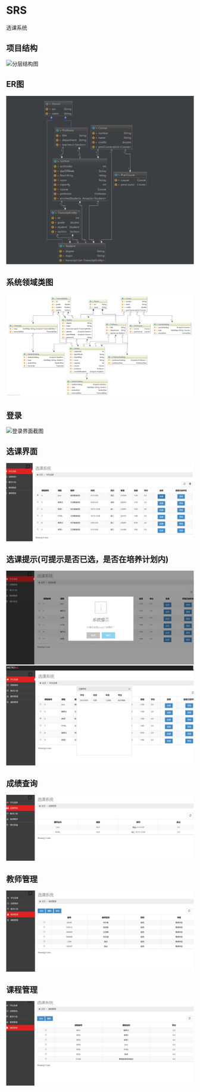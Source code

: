 # SRS
选课系统

## 项目结构
![分层结构图]()

## ER图
![](images/er.JPG)

## 系统领域类图
![](images/%E7%B3%BB%E7%BB%9F%E9%A2%86%E5%9F%9F%E7%B1%BB%E5%9B%BE.png)



## 登录
![登录界面截图](Image/login.png)

## 选课界面
![选课界面截图](https://github.com/cheesewapower/OOAD/blob/master/studentSystem/images/%E9%80%89%E8%AF%BE1.JPG)

## 选课提示(可提示是否已选，是否在培养计划内)
![选课提示](https://github.com/cheesewapower/OOAD/blob/master/studentSystem/images/%E9%80%89%E8%AF%BE2.JPG)
![选课提示](https://github.com/cheesewapower/OOAD/blob/master/studentSystem/images/%E9%80%89%E8%AF%BE3.JPG)



## 成绩查询
![成绩查询截图](https://github.com/cheesewapower/OOAD/blob/master/studentSystem/images/%E6%88%90%E7%BB%A9%E6%9F%A5%E8%AF%A2.JPG)



## 教师管理
![教师管理截图](https://github.com/cheesewapower/OOAD/blob/master/studentSystem/images/%E6%95%99%E5%B8%88%E7%AE%A1%E7%90%86.JPG)



## 课程管理
![课程管理截图](https://github.com/cheesewapower/OOAD/blob/master/studentSystem/images/%E8%AF%BE%E7%A8%8B%E7%AE%A1%E7%90%86.JPG)



